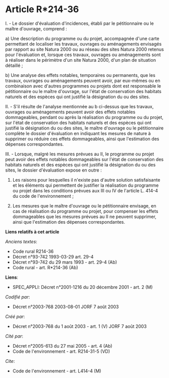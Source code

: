 # Article R*214-36

I. - Le dossier d'évaluation d'incidences, établi par le pétitionnaire ou le maître d'ouvrage, comprend :

a) Une description du programme ou du projet, accompagnée d'une carte permettant de localiser les travaux, ouvrages ou
aménagements envisagés par rapport au site Natura 2000 ou au réseau des sites Natura 2000 retenus pour l'évaluation et,
lorsque ces travaux, ouvrages ou aménagements sont à réaliser dans le périmètre d'un site Natura 2000, d'un plan de situation
détaillé ;

b) Une analyse des effets notables, temporaires ou permanents, que les travaux, ouvrages ou aménagements peuvent avoir, par
eux-mêmes ou en combinaison avec d'autres programmes ou projets dont est responsable le pétitionnaire ou le maître d'ouvrage,
sur l'état de conservation des habitats naturels et des espèces qui ont justifié la désignation du ou des sites.

II. - S'il résulte de l'analyse mentionnée au b ci-dessus que les travaux, ouvrages ou aménagements peuvent avoir des effets
notables dommageables, pendant ou après la réalisation du programme ou du projet, sur l'état de conservation des habitats
naturels et des espèces qui ont justifié la désignation du ou des sites, le maître d'ouvrage ou le pétitionnaire complète le
dossier d'évaluation en indiquant les mesures de nature à supprimer ou réduire ces effets dommageables, ainsi que
l'estimation des dépenses correspondantes.

III. - Lorsque, malgré les mesures prévues au II, le programme ou projet peut avoir des effets notables dommageables sur
l'état de conservation des habitats naturels et des espèces qui ont justifié la désignation du ou des sites, le dossier
d'évaluation expose en outre :

1. Les raisons pour lesquelles il n'existe pas d'autre solution satisfaisante et les éléments qui permettent de justifier la
réalisation du programme ou projet dans les conditions prévues aux III ou IV de l'article L. 414-4 du code de
l'environnement ;

2. Les mesures que le maître d'ouvrage ou le pétitionnaire envisage, en cas de réalisation du programme ou projet, pour
compenser les effets dommageables que les mesures prévues au II ne peuvent supprimer, ainsi que l'estimation des dépenses
correspondantes.

**Liens relatifs à cet article**

_Anciens textes_:

  - Code rural R214-36
  - Décret n°93-742 1993-03-29 art. 29-4
  - Décret n°93-742 du 29 mars 1993 - art. 29-4 (Ab)
  - Code rural - art. R*214-36 (Ab)

**Liens**:

  - SPEC_APPLI: Décret n°2001-1216 du 20 décembre 2001 - art. 2 (M)

_Codifié par_:

  - Décret n°2003-768 2003-08-01 JORF 7 août 2003

_Créé par_:

  - Décret n°2003-768 du 1 août 2003 - art. 1 (V) JORF 7 août 2003

_Cité par_:

  - Décret n°2005-613 du 27 mai 2005 - art. 4 (Ab)
  - Code de l'environnement - art. R214-31-5 (VD)

_Cite_:

  - Code de l'environnement - art. L414-4 (M)
